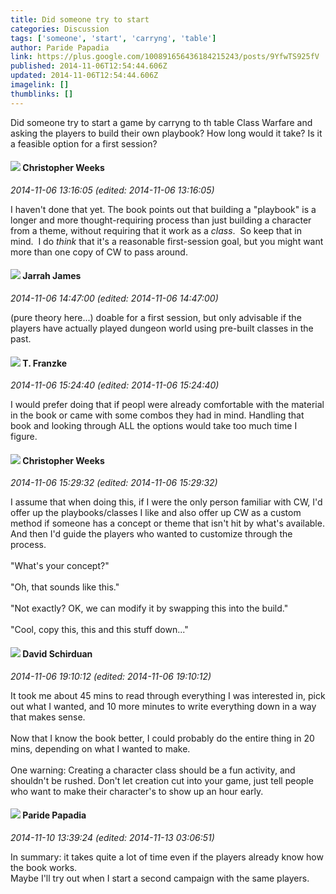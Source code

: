 ```yaml
---
title: Did someone try to start
categories: Discussion
tags: ['someone', 'start', 'carryng', 'table']
author: Paride Papadia
link: https://plus.google.com/100891656436184215243/posts/9YfwTS925fV
published: 2014-11-06T12:54:44.606Z
updated: 2014-11-06T12:54:44.606Z
imagelink: []
thumblinks: []
---
```


Did someone try to start a game by carryng to th table Class Warfare and asking the players to build their own playbook? How long would it take? Is it a feasible option for a first session?
<div id='comment z12ccd0qfyb5zt2tn23hzztwxmvttd5u5'>
  <h4><img src='{{site.baseurl}}//images/avatars/117184575738442924541_photo.jpg'> Christopher Weeks</h4>
      <p><cite>2014-11-06 13:16:05 (edited: 2014-11-06 13:16:05)</cite></p>
        <p>I haven&#39;t done that yet. The book points out that building a &quot;playbook&quot; is a longer and more thought-requiring process than just building a character from a theme, without requiring that it work as a <i>class</i>.  So keep that in mind.  I do <i>think</i> that it&#39;s a reasonable first-session goal, but you might want more than one copy of CW to pass around.</p>
</div>
        

<div id='comment z12ccd0qfyb5zt2tn23hzztwxmvttd5u5'>
  <h4><img src='{{site.baseurl}}//images/avatars/108001625414701725812_photo.jpg'> Jarrah James</h4>
      <p><cite>2014-11-06 14:47:00 (edited: 2014-11-06 14:47:00)</cite></p>
        <p>(pure theory here...) doable for a first session, but only advisable if the players have actually played dungeon world using pre-built classes in the past. </p>
</div>
        

<div id='comment z12ccd0qfyb5zt2tn23hzztwxmvttd5u5'>
  <h4><img src='{{site.baseurl}}//images/avatars/110330901807759406775_photo.jpg'> T. Franzke</h4>
      <p><cite>2014-11-06 15:24:40 (edited: 2014-11-06 15:24:40)</cite></p>
        <p>I would prefer doing that if peopl were already comfortable with the material in the book or came with some combos they had in mind. Handling that book and looking through ALL the options would take too much time I figure. </p>
</div>
        

<div id='comment z12ccd0qfyb5zt2tn23hzztwxmvttd5u5'>
  <h4><img src='{{site.baseurl}}//images/avatars/117184575738442924541_photo.jpg'> Christopher Weeks</h4>
      <p><cite>2014-11-06 15:29:32 (edited: 2014-11-06 15:29:32)</cite></p>
        <p>I assume that when doing this, if I were the only person familiar with CW, I&#39;d offer up the playbooks/classes I like and also offer up CW as a custom method if someone has a concept or theme that isn&#39;t hit by what&#39;s available. And then I&#39;d guide the players who wanted to customize through the process.<br /><br />&quot;What&#39;s your concept?&quot;<br /><br />&quot;Oh, that sounds like this.&quot;<br /><br />&quot;Not exactly? OK, we can modify it by swapping this into the build.&quot;<br /><br />&quot;Cool, copy this, this and this stuff down...&quot;</p>
</div>
        

<div id='comment z12ccd0qfyb5zt2tn23hzztwxmvttd5u5'>
  <h4><img src='{{site.baseurl}}//images/avatars/116124411286229550721_photo.jpg'> David Schirduan</h4>
      <p><cite>2014-11-06 19:10:12 (edited: 2014-11-06 19:10:12)</cite></p>
        <p>It took me about 45 mins to read through everything I was interested in, pick out what I wanted, and 10 more minutes to write everything down in a way that makes sense. <br /><br />Now that I know the book better, I could probably do the entire thing in 20 mins, depending on what I wanted to make.<br /><br />One warning: Creating a character class should be a fun activity, and shouldn&#39;t be rushed. Don&#39;t let creation cut into your game, just tell people who want to make their character&#39;s to show up an hour early.</p>
</div>
        

<div id='comment z12ccd0qfyb5zt2tn23hzztwxmvttd5u5'>
  <h4><img src='{{site.baseurl}}//images/avatars/100891656436184215243_photo.jpg'> Paride Papadia</h4>
      <p><cite>2014-11-10 13:39:24 (edited: 2014-11-13 03:06:51)</cite></p>
        <p>In summary: it takes quite a lot of time even if the players already know how the book works.<br />Maybe I&#39;ll try out when I start a second campaign with the same players.</p>
</div>
        